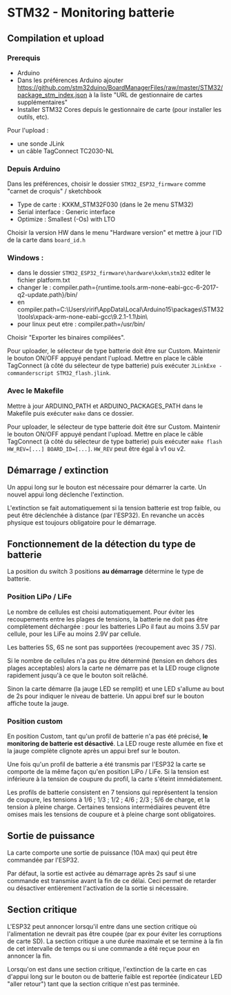 # STM32 - Monitoring batterie

## Compilation et upload
### Prerequis
* Arduino 
* Dans les préférences Arduino ajouter https://github.com/stm32duino/BoardManagerFiles/raw/master/STM32/package_stm_index.json à la liste "URL de gestionnaire de cartes supplémentaires" 
* Installer STM32 Cores depuis le gestionnaire de carte (pour installer les outils, etc).

Pour l'upload : 
* une sonde JLink
* un câble TagConnect TC2030-NL

### Depuis Arduino
Dans les préférences, choisir le dossier `STM32_ESP32_firmware` comme "carnet de croquis" / sketchbook

* Type de carte : KXKM_STM32F030 (dans le 2e menu STM32)
* Serial interface : Generic interface
* Optimize : Smallest (-Os) with LTO

Choisir la version HW dans le menu "Hardware version" et mettre à jour l'ID de la carte dans `board_id.h`

### Windows : 
- dans le dossier `STM32_ESP32_firmware\hardware\kxkm\stm32` editer le fichier platform.txt
- changer le : compiler.path={runtime.tools.arm-none-eabi-gcc-6-2017-q2-update.path}/bin/ 
- en compiler.path=C:\Users\ririf\AppData\Local\Arduino15\packages\STM32\tools\xpack-arm-none-eabi-gcc\9.2.1-1.1\bin\
- pour linux peut etre : compiler.path=/usr/bin/

Choisir "Exporter les binaires compilées".

Pour uploader, le sélecteur de type batterie doit être sur Custom. Maintenir le bouton ON/OFF appuyé pendant l'upload.
Mettre en place le câble TagConnect (à côté du sélecteur de type batterie) puis exécuter `JLinkExe -commanderscript STM32_flash.jlink`.

### Avec le Makefile
Mettre à jour ARDUINO_PATH et ARDUINO_PACKAGES_PATH dans le Makefile puis exécuter `make` dans ce dossier.

Pour uploader, le sélecteur de type batterie doit être sur Custom. Maintenir le bouton ON/OFF appuyé pendant l'upload.
Mettre en place le câble TagConnect (à côté du sélecteur de type batterie) puis exécuter `make flash HW_REV=[...] BOARD_ID=[...]`. `HW_REV` peut être égal à v1 ou v2.  


## Démarrage / extinction
Un appui long sur le bouton est nécessaire pour démarrer la carte. Un nouvel appui long déclenche l'extinction.

L'extinction se fait automatiquement si la tension batterie est trop faible, ou peut être déclenchée à distance (par l'ESP32). En revanche un accès physique est toujours obligatoire pour le démarrage.


## Fonctionnement de la détection du type de batterie
La position du switch 3 positions **au démarrage** détermine le type de batterie.

### Position LiPo / LiFe
Le nombre de cellules est choisi automatiquement. Pour éviter les recoupements entre les plages de tensions, la batterie ne doit pas être complètement déchargée : pour les batteries LiPo il faut au moins 3.5V par cellule, pour les LiFe au moins 2.9V par cellule.

Les batteries 5S, 6S ne sont pas supportées (recoupement avec 3S / 7S).

Si le nombre de cellules n'a pas pu être déterminé (tension en dehors des plages acceptables) alors la carte ne démarre pas et la LED rouge clignote rapidement jusqu'à ce que le bouton soit relâché.

Sinon la carte démarre (la jauge LED se remplit) et une LED s'allume  au bout de 2s pour indiquer le niveau de batterie. Un appui bref sur le bouton affiche toute la jauge.

### Position custom
En position Custom, tant qu'un profil de batterie n'a pas été précisé, **le monitoring de batterie est désactivé**. La LED rouge reste allumée en fixe et la jauge complète clignote après un appui bref sur le bouton.

Une fois qu'un profil de batterie a été transmis par l'ESP32 la carte se comporte de la même façon qu'en position LiPo / LiFe. Si la tension est inférieure à la tension de coupure du profil, la carte s'éteint immédiatement.

Les profils de batterie consistent en 7 tensions qui représentent la tension de coupure, les tensions à 1/6 ; 1/3 ; 1/2 ; 4/6 ; 2/3 ; 5/6 de charge, et la tension à pleine charge. Certaines tensions intermédiaires peuvent être omises mais les tensions de coupure et à pleine charge sont obligatoires.


## Sortie de puissance
La carte comporte une sortie de puissance (10A max) qui peut être commandée par l'ESP32.

Par défaut, la sortie est activée au démarrage après 2s sauf si une commande est transmise avant la fin de ce délai. Ceci permet de retarder ou désactiver entièrement l'activation de la sortie si nécessaire.


## Section critique
L'ESP32 peut annoncer lorsqu'il entre dans une section critique où l'alimentation ne devrait pas être coupée (par ex pour éviter les corruptions de carte SD). La section critique a une durée maximale et se termine à la fin de cet intervalle de temps ou si une commande a été reçue pour en annoncer la fin.

Lorsqu'on est dans une section critique, l'extinction de la carte en cas d'appui long sur le bouton ou de batterie faible est reportée (indicateur LED "aller retour") tant que la section critique n'est pas terminée.
